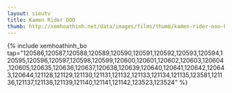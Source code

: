 ```yaml
---
layout: sieutv
title: Kamen Rider OOO
thumb: http://xemhoathinh.net/data/images/films/thumb/kamen-rider-ooo-kamen-rider-ooo-2010.jpg
---
```

{% include xemhoathinh_bo tap="120586,120587,120588,120589,120590,120591,120592,120593,120594,120595,120596,120597,120598,120599,120600,120601,120602,120603,120604,120605,120635,120636,120637,120638,120639,120640,120641,120642,120643,120644,121128,121129,121130,121131,121132,121133,121134,121135,123581,121136,121137,121138,121139,121140,121141,121142,123523,123524" %} 
